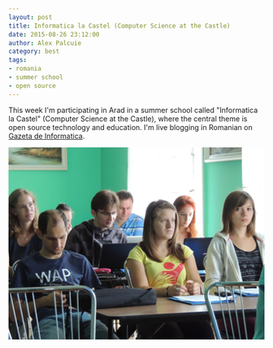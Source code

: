 ```yaml
---
layout: post
title: Informatica la Castel (Computer Science at the Castle)
date: 2015-08-26 23:12:00
author: Alex Palcuie
category: best
tags:
- romania
- summer school
- open source
---
```


This week I'm participating in Arad in a summer school called "Informatica la
Castel" (Computer Science at the Castle), where the central theme is open source
technology and education. I'm live blogging in Romanian on [Gazeta de
Informatica][0].

[0]: http://gazeta.info.ro/informatica-la-castel/

![informatica la castel](/assets/informatica-castel.jpg)
